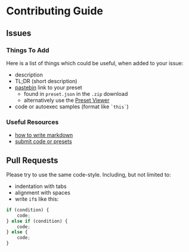 # Contributing Guide

## Issues

### Things To Add

Here is a list of things which could be useful, when added to your issue:

- description
- TL;DR (short description)
- [pastebin](https://pastebin.com) link to your preset
	- found in `preset.json` in the `.zip` download
	- alternatively use the [Preset Viewer](https://projects.dodekeract.com/manta/#/presets/view)
- code or autoexec samples (format like <code>\`this\`</code>)

### Useful Resources
- [how to write markdown](https://github.com/adam-p/markdown-here/wiki/Markdown-Cheatsheet)
- [submit code or presets](https://pastebin.com)

## Pull Requests

Please try to use the same code-style. Including, but not limited to:

- indentation with tabs
- alignment with spaces
- write `if`s like this:
```javascript
if (condition) {
	code;
} else if (condition) {
	code;
} else {
	code;
}
```
